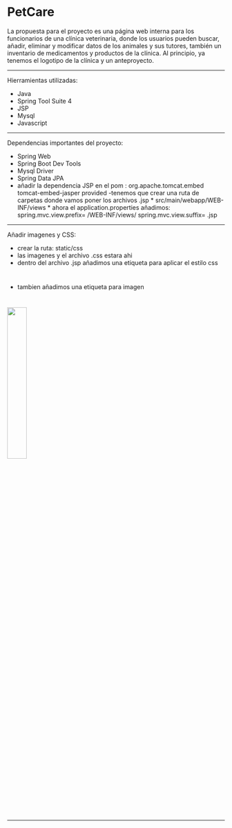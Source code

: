 # PetCare
La propuesta para el proyecto es una página web interna para los funcionarios de una clínica veterinaria, donde los usuarios pueden buscar, añadir, eliminar y modificar datos de los animales y sus tutores, también un inventario de medicamentos y productos de la clínica.
Al principio, ya tenemos el logotipo de la clínica y un anteproyecto.

******************************************************************
Hierramientas utilizadas:
- Java
- Spring Tool Suite 4
- JSP
- Mysql
- Javascript

*****************************************************************
Dependencias importantes del proyecto:
- Spring Web
- Spring Boot Dev Tools
- Mysql Driver
- Spring Data JPA
- añadir la dependencia JSP en el pom : <dependency>
                                          <groupId>org.apache.tomcat.embed</groupId>
                                          <artifactId>tomcat-embed-jasper</artifactId>
                                          <scope>provided</scope>
                                        </dependency>
 -tenemos que crear una ruta de carpetas donde vamos poner los archivos .jsp
      * src/main/webapp/WEB-INF/views
      * ahora el application.properties añadimos: spring.mvc.view.prefix= /WEB-INF/views/
                                                  spring.mvc.view.suffix= .jsp
  
*****************************************************************
Añadir imagenes y CSS:
- crear la ruta: static/css 
- las imagenes y el archivo .css estara ahi
- dentro del archivo .jsp añadimos una etiqueta para aplicar el estilo css
# <link href="/css/style.css" rel="stylesheet" type="text/css"/>
- tambien añadimos una etiqueta para imagen
# <img src="logo_verde.png" width="30%"/>

*****************************************************************
